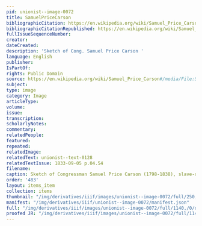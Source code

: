```yaml
---
pid: unionist--image-0072
title: SamuelPriceCarson
bibliographicCitation: https://en.wikipedia.org/wiki/Samuel_Price_Carson#/media/File:SamuelPriceCarson.jpg
bibliographicCitationRepublished: https://en.wikipedia.org/wiki/Samuel_Price_Carson#/media/File:SamuelPriceCarson.jpg
fullIssueSequenceNumber: 
creator: 
dateCreated: 
description: 'Sketch of Cong. Samuel Price Carson '
language: English
publisher: 
IsPartOf: 
rights: Public Domain
source: https://en.wikipedia.org/wiki/Samuel_Price_Carson#/media/File:SamuelPriceCarson.jpg
subject: 
type: image
category: Image
articleType: 
volume: 
issue: 
transcription: 
scholarlyNotes: 
commentary: 
relatedPeople: 
featured: 
repeated: 
relatedImage: 
relatedText: unionist--text-0128
relatedTextIssue: 1833-09-05 p.04.54
filename: 
caption: Sketch of Congressman Samuel Price Carson (1798-1838), slave-owner and duelist
order: '483'
layout: items_item
collection: items
thumbnail: "/img/derivatives/iiif/images/unionist--image-0072/full/250,/0/default.jpg"
manifest: "/img/derivatives/iiif/unionist--image-0072/manifest.json"
full: "/img/derivatives/iiif/images/unionist--image-0072/full/1140,/0/default.jpg"
proofed JR: "/img/derivatives/iiif/images/unionist--image-0072/full/1140,/0/default.jpg"
---
```

